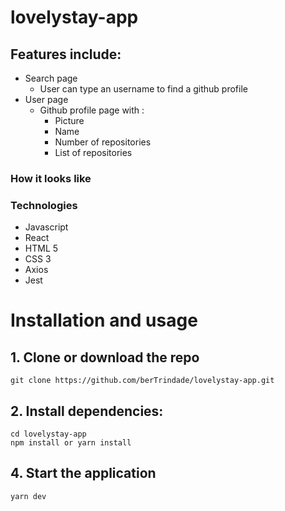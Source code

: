 # lovelystay-app

## Features include:

- Search page
  - User can type an username to find a github profile
- User page
  - Github profile page with :
    - Picture
    - Name
    - Number of repositories
    - List of repositories

### How it looks like

### Technologies

- Javascript
- React
- HTML 5
- CSS 3
- Axios
- Jest

# Installation and usage

## 1. Clone or download the repo

```
git clone https://github.com/berTrindade/lovelystay-app.git
```

## 2. Install dependencies:

```
cd lovelystay-app
npm install or yarn install
```

## 4. Start the application

```
yarn dev
```
